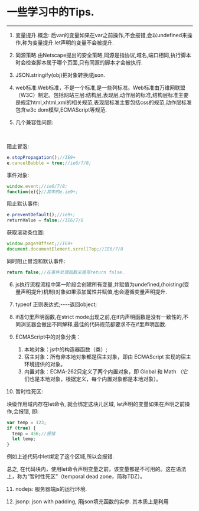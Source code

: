 # **一些学习中的Tips.**

---

1. 变量提升.概念: 后var的变量如果在var之前操作,不会报错,会以undefined来操作,称为变量提升.let声明的变量不会被提升.

2. 同源策略.由Netscape提出的安全策略,同源是指协议,域名,端口相同,执行脚本时会检查脚本属于哪个页面,只有同源的脚本才会被执行.

3. JSON.stringify(obj)把对象转换成json.

4. web标准:Web标准，不是一个标准,是一些列标准。Web标准由万维网联盟（W3C）制定。包括网站三层:结构层,表现层,动作层的标准,结构层标准主要是规定html,xhtml,xml的相关规范,表现层标准主要包括css的规范,动作层标准包含w3c dom模型,ECMAScript等规范.

5. 几个兼容性问题:

  ​

  阻止冒泡:

  ```javascript
  e.stopPropagation();//IE9+
  e.cancelBubble = true;//ie6/7/8;
  ```
  事件对象:

  ```javascript
  window.event;//ie6/7/8;
  function(e){}//其中的e.ie9+;
  ```
  阻止默认事件:

  ```javascript
  e.preventDefault();//ie9+;
  returnValue = false;//IE6/7/8
  ```
  获取滚动条位置:

  ```javascript
  window.pageYOffset;//IE9+
  document.documentElement.scrollTop;//IE6/7/8
  ```

  同时阻止冒泡和默认事件:

  ```javascript
  return false;//在事件处理函数末尾写return false.
  ```

6. js执行流程流程中第一阶段会创建所有变量,并赋值为undefined,(hoisting(变量声明提升)机制)对象如果添加属性并赋值,也会遵循变量声明提升.

7. typeof 正则表达式;----返回object;

8. if语句里声明函数,在strict mode出现之前,在if内声明函数是没有一致性的,不同浏览器会做出不同解释,最佳的代码规范都要求不在if里声明函数.

9. ECMAScript中的对象分类：

   1. 本地对象：js中的构造器函数（类）;
   2. 宿主对象：所有非本地对象都是宿主对象，即由 ECMAScript 实现的宿主环境提供的对象。
   3. 内置对象：ECMA-262只定义了两个内置对象，即 Global 和 Math （它们也是本地对象，根据定义，每个内置对象都是本地对象）。

10. 暂时性死区:

  块级作用域内存在let命令, 就会绑定这块儿区域, let声明的变量如果在声明之前操作,会报错, 即:

  ```javascript
  var temp = 123;
  if (true) {
    temp = 456;//报错
    let temp;
  }
  ```

  例如上述代码中let绑定了这个区域,所以会报错.

  总之, 在代码块内，使用let命令声明变量之前，该变量都是不可用的。这在语法上，称为“暂时性死区”（temporal dead zone，简称TDZ）。

11. nodejs: 服务器端js的运行环境.

12. jsonp: json with padding, 用json填充函数的实参. 其本质上是利用<script> 标签的src属性可以跨域的原理来实现跨域.

13. 原型链: 一条由__proto__串起来,直到 Object().prototype.__proto__为null的链, 称为原型链.

14. 由于Function的特殊性，它“自己构造自己”。

    ```javascript
    Function.__proto__ === Function.prototype //true
    ```

15. 冻结的对象: 

    ```javascript
    const foo = Object.freeze({});
    //常规模式给foo对象添加属性不起作用;
    //严格模式给foo添加属性报错;
    foo.prop = 111;//报错
    ```

    常量foo指向一个冻结的对象，所以添加新属性不起作用，严格模式时还会报错。

    出了将对象本身冻结, 对象的属性也应该被冻结:

    ```javascript
    var oFree = (obj) {
      Object.freeze(obj);
      Object.keys(obj).forEach( (key, value) => {
        if( typeof obj[key] === 'object' ) {
          oFree(obj[key]);
        }
      });
    };
    ```

16. let 声明的变量不属于全局变量:

    ```javascript
    var a = 1;
    window.a // 1
    //===============
    let a = 1;
    window.a //undefined
    ```

17. 解构赋值中, 实际上只要等号左右两边结构相同就会赋值成功. 不成功的变量就会是undefined:

    ```javascript
    let [foo, [[bar], baz]] = [1, [[2], 3]];
    foo // 1
    bar // 2
    baz // 3
    //==============================================
    let [x, y, ...z] = ['a'];
    x // "a"
    y // undefined
    z // []
    ```

18. 为什么扩展js内置对象不是一个好的做法：

    由于扩展内置对象会有种种不确定性, 不保证JavaScript后续会原生支持扩展的方法, 一旦支持, 就会跟自己扩展的起冲突.导致代码崩溃.

19. jQuery自定义插件的方法: 

    ```javascript

    1.
    jQuery.fn.extend({
        "exFn": function(){alert('jquery对象扩展插件')}
    });
    2.
    jQuery.extend({
        "exFn": function(){alert('jquery核心对象方法')}
    });
    ```

20. ES6的对象的解构赋值与数组解构赋值的区别: 

    数组解构赋值是根据元素位置赋值, 由于对象是无序的属性值对, 所以解构赋值时需要注意, 同名的属性才会被赋值成功(根据对象的属性名来赋对应的值).

21. a标记的target属性: 

    1. _blank :在新窗口打开链接
    2. _self: 在当前窗开打开链接
    3. _top: 在最顶级的窗口打开链接
    4. _parent: 在父窗口打开链接

22. [数组排序:](https://github.com/haolic/Tips-lecture/tree/master/example/%E6%95%B0%E7%BB%84%E6%8E%92%E5%BA%8F) 

    1. [sort()方法](https://github.com/haolic/Tips-lecture/blob/master/example/%E6%95%B0%E7%BB%84%E6%8E%92%E5%BA%8F/sort()%E6%8E%92%E5%BA%8F.html)
    2. [二分法](https://github.com/haolic/Tips-lecture/blob/master/example/%E6%95%B0%E7%BB%84%E6%8E%92%E5%BA%8F/%E4%BA%8C%E5%88%86%E6%B3%95%E6%8E%92%E5%BA%8F.html)
    3. [选择排序](https://github.com/haolic/Tips-lecture/blob/master/example/%E6%95%B0%E7%BB%84%E6%8E%92%E5%BA%8F/%E9%80%89%E6%8B%A9%E6%8E%92%E5%BA%8F.html)
    4. [冒泡排序](https://github.com/haolic/Tips-lecture/blob/master/example/%E6%95%B0%E7%BB%84%E6%8E%92%E5%BA%8F/%E5%86%92%E6%B3%A1%E6%8E%92%E5%BA%8F.html)

23. [数组去重: 6种方法.](https://github.com/haolic/Tips-lecture/tree/master/example/%E6%95%B0%E7%BB%84%E5%8E%BB%E9%87%8D)

24. angular中ng-repeat指令:

    ```javascript
    <ul>
      <li ng-repeat="(index, value) in array">
      	//index为下标.
        //value为数组元素.
      </li>
    </ul>
    ```

    ​

25. ng-model指令详解:

    1. ```javascript
       //对于input:text, ng-model绑定的值为元素的value.
       <input type="text" ng-model="value">
       //此处的"value"是domElement.value.
       ```

    2. ```javascript
       //对于input:password, ng-model绑定的值为元素的value.
       <input type="password" ng-model="value">
       //此处的"value"是domElement.value.
       ```

    3. ```javascript
       //对于textarea, ng-model绑定的值为元素的value.
       <textarea ng-model="value"></textarea>
       //此处的"value"是domElement.value.
       ```

    4. ```javascript
       //*此条完整性有待完善.
       //对于input:checkbox/radio, ng-model绑定的值为元素的checked的值(true/false).
       <input type="checkbox" ng-model="checked">
       <input type="radio" ng-model="checked">
       //此处的"checked"是domElement.checked.
       ```

26. Vue2中v-model的.lazy修饰符, 是使得input的输入内容在失去焦点时响应数据变化.

27. DOM节点操作:

    1. 创建节点:

       ```javascript
       document.createElement(nodeName);
       ```

    2. 在某个节点前插入节点:

       ```javascript
       document.insertBefore(newNode, oldNode);
       ```

    3. 复制(clone)节点:

       ```javascript
       cloneNode(true | false);
       ```

    4. 删除节点: 

       ```javascript
       parentNode.removeChild(node);
       ```

       ​

28. ajax中阻止缓存: 

    1. jquery中cache: false
    2. 在URL参数后加上 "?timestamp=" + new Date().getTime();

29. src和href的区别: src是加载静态资源比如加载图片、加载js, href是超链接的写法,一般用来给某标记或文字设置超链接. 浏览器解析到src时,会暂停其他资源下载,直到将该资源加载-编译-执行完毕.浏览器解析到href会不停止对当前文档的处理,并行下载资源.

30. 事件委派(委托)的实现原理: 通过给父元素添加事件, 通过事件冒泡并且通过event.target来获取实际想要触发事件的对象来实现委派.

31. GET和POST区别：

    1. GET是和请求头一起发送数据, 大小有限制, 但是速度快；
    2. POST是和请求体（正文）一起发送，大小没有限制。

32. 判断object的具体类型: Object.prototype.toString.call(obj)判断obj的具体类型;

    ​	由于typeof(array)/ typeof(null)/ typeof(obj)均返回object所以需要用上述方法判断具体类型.

33. 有关web性能:

    1. web性能时间: 从用户输入网址回车到整个网站(或部分)显示到用户面前所花的时间.
       1. dns解析时间: 
          1. 减少DNS解析时间:国内尽量用中国万网域名.
       2. 网页下载时间: 
          1. 减少冗余代码(纯手写), 
          2. 减少http请求(css/js 合并&压缩, css sprites/webpack打包).
       3. 浏览器渲染时间: 
          1. css 高效能: 书写顺序(位置属性, 大小, 文本, 背景, 其他(animation, transition)))

34. 类数组转换成数组: 

    1. Array.prototype.slice.call(arrayLike);//slice([a,[b]])方法返回值为数组.无参数返回整个数组,一个参数slice(a)返回从下标为a到最后的数组,两个参数slice(a,b) 返回从下标a到b且不包含下标为b的元素.
    2. Array.prototype.splice.call(arrayLike);//splice();方法返回值也为数组,但是会对原数组有影响. 例如splice(0)是从第0个下标的元素删除到最后一个元素,随后原数组中元素个数为空.splice(a,b)为从下标为a删除到下标为b,且不包含b.

35. 两个日期对象相减,获得的是时间戳的差.

    1. ```javascript
       var date1 = new Date();
       var date2 = new Date(2017, 1, 1, 12, 59, 59);
       var str = date1 = data2;//str为时间戳的差.
       ```

---

以后会不定期更新.哈哈哈 .